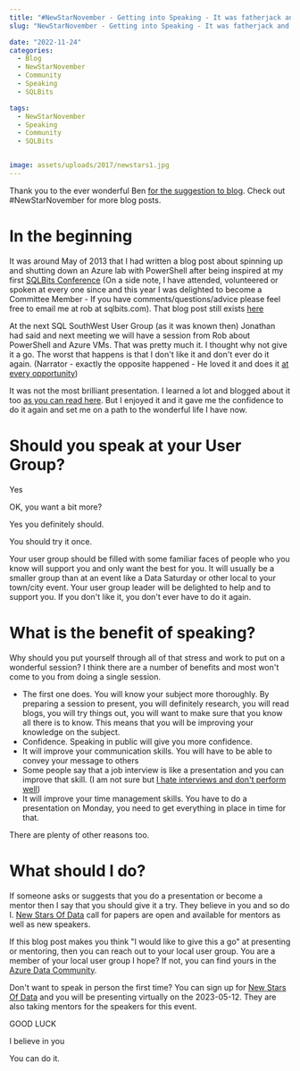 ```yaml
---
title: "#NewStarNovember - Getting into Speaking - It was fatherjack and SQLBits"
slug: "NewStarNovember - Getting into Speaking - It was fatherjack and SQLBits"

date: "2022-11-24"
categories:
  - Blog
  - NewStarNovember
  - Community
  - Speaking
  - SQLBits

tags:
  - NewStarNovember
  - Speaking
  - Community
  - SQLBits


image: assets/uploads/2017/newstars1.jpg
---
```

Thank you to the ever wonderful Ben [for the suggestion to blog](https://www.newstarsofdata.com/tell-us-your-story/). Check out #NewStarNovember for more blog posts.

# In the beginning

It was around May of 2013 that I had written a blog post about spinning up and shutting down an Azure lab with PowerShell after being inspired at my first [SQLBits Conference](https://sqlbits.com) (On a side note, I have attended, volunteered or spoken at every one since and this year I was delighted to become a Committee Member - If you have comments/questions/advice please feel free to email me at rob at sqlbits.com). That blog post still exists [here](https://blog.robsewell.com/azure/spinning-up-and-shutting-down-windows-azure-lab-with-powershell/)

At the next SQL SouthWest User Group (as it was known then) Jonathan had said and next meeting we will have a session from Rob about PowerShell and Azure VMs. That was pretty much it. I thought why not give it a go. The worst that happens is that I don't like it and don't ever do it again. (Narrator - exactly the opposite happened - He loved it and does it [at every opportunity](https://sessionize.com/rob-sewell/))

  It was not the most brilliant presentation. I learned a lot and blogged about it too [as you can read here](https://blog.robsewell.com/blog/lessons-learnt-from-my-first-talk-at-sql-southwest/). But I enjoyed it and it gave me the confidence to do it again and set me on a path to the wonderful life I have now.

# Should you speak at your User Group?

Yes




OK, you want a bit more?


Yes you definitely should.


You should try it once.

Your user group should be filled with some familiar faces of people who you know will support you and only want the best for you.
It will usually be a smaller group than at an event like a Data Saturday or other local to your town/city event.
Your user group leader will be delighted to help and to support you.
If you don't like it, you don't ever have to do it again.


# What is the benefit of speaking?

Why should you put yourself through all of that stress and work to put on a wonderful session? I think there are a number of benefits and most won't come to you from doing a single session.

- The first one does. You will know your subject more thoroughly. By preparing a session to present, you will definitely research, you will read blogs, you will try things out, you will want to make sure that you know all there is to know. This means that you will be improving your knowledge on the subject.
- Confidence. Speaking in public will give you more confidence.
- It will improve your communication skills. You will have to be able to convey your message to others
- Some people say that a job interview is like a presentation and you can improve that skill.  (I am not sure but [I hate interviews and don't perform well](https://blog.robsewell.com/blog/i-hate-interviews-tsql2sday/))
- It will improve your time management skills. You have to do a presentation on Monday, you need to get everything in place in time for that.

There are plenty of other reasons too.

# What should I do?

If someone asks or suggests that you do a presentation or become a mentor then I say that you should give it a try. They believe in you and so do I. [New Stars Of Data](https://www.newstarsofdata.com/) call for papers are open and available for mentors as well as new speakers.

If this blog post makes you think "I would like to give this a go" at presenting or mentoring, then you can reach out to your local user group. You are a member of your local user group I hope? If not, you can find yours in the [Azure Data Community](https://www.meetup.com/en-AU/pro/azuredatatechgroups).

Don't want to speak in person the first time? You can sign up for [New Stars Of Data](https://www.newstarsofdata.com/) and you will be presenting virtually on the 2023-05-12. They are also taking mentors for the speakers for this event.


GOOD LUCK

I believe in you

You can do it.

